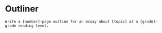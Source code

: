 # Outliner

`Write a [number]-page outline for an essay about [topic] at a [grade]-grade reading level.`

